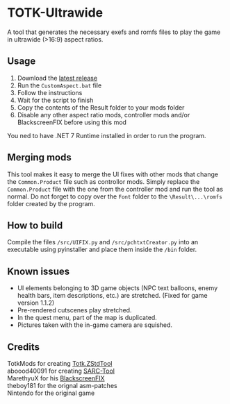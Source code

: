 # TOTK-Ultrawide
A tool that generates the necessary exefs and romfs files to play the game in ultrawide (>16:9) aspect ratios.
## Usage
1. Download the [latest release](https://github.com/Fruithapje21/TOTK-Ultrawide/releases/latest)
2. Run the `CustomAspect.bat` file
3. Follow the instructions
4. Wait for the script to finish
5. Copy the contents of the Result folder to your mods folder
6. Disable any other aspect ratio mods, controller mods and/or BlackscreenFIX before using this mod
   
You ned to have .NET 7 Runtime installed in order to run the program.
## Merging mods
This tool makes it easy to merge the UI fixes with other mods that change the `Common.Product` file such as controllor mods. Simply replace the `Common.Product` file with the one from the controller mod and run the tool as normal. Do not forget to copy over the `Font` folder to the `\Result\...\romfs` folder created by the program.
## How to build
Compile the files `/src/UIFIX.py` and `/src/pchtxtCreator.py` into an executable using pyinstaller and place them inside the `/bin` folder.
## Known issues
* UI elements belonging to 3D game objects (NPC text balloons, enemy health bars, item descriptions, etc.) are stretched. (Fixed for game version 1.1.2)
* Pre-rendered cutscenes play stretched.
* In the quest menu, part of the map is duplicated.  
* Pictures taken with the in-game camera are squished.  
## Credits
TotkMods for creating [Totk.ZStdTool](https://github.com/TotkMods/Totk.ZStdTool)  
aboood40091 for creating [SARC-Tool](https://github.com/aboood40091/SARC-Tool)  
MarethyuX for his [BlackscreenFIX](https://www.reddit.com/r/NewYuzuPiracy/comments/13hq70a/60_fps_mod_black_screen_fix_not_thoroughly_tested/)  
theboy181 for the orignal asm-patches  
Nintendo for the original game
